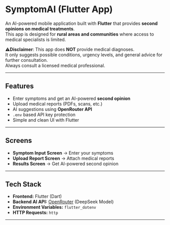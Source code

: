 # SymptomAI (Flutter App)

An AI-powered mobile application built with **Flutter** that provides **second opinions on medical treatments**.  
This app is designed for **rural areas and communities** where access to medical specialists is limited.  

⚠**Disclaimer**: This app does **NOT** provide medical diagnoses.  
It only suggests possible conditions, urgency levels, and general advice for further consultation.  
Always consult a licensed medical professional.

---

## Features
- Enter symptoms and get an AI-powered **second opinion**
- Upload medical reports (PDFs, scans, etc.)
- AI suggestions using **OpenRouter API**
- `.env` based API key protection
- Simple and clean UI with Flutter

---

## Screens
- **Symptom Input Screen** → Enter your symptoms  
- **Upload Report Screen** → Attach medical reports  
- **Results Screen** → Get AI-powered second opinion  

---

## Tech Stack
- **Frontend:** Flutter (Dart)  
- **Backend AI API:** [OpenRouter](https://openrouter.ai) (DeepSeek Model)  
- **Environment Variables:** `flutter_dotenv`  
- **HTTP Requests:** `http`  

---

